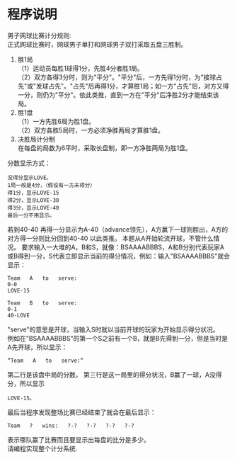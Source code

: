 # 程序说明

男子网球比赛计分规则:    
正式网球比赛时，网球男子单打和网球男子双打采取五盘三胜制。
1. 胜1局     
（1）运动员每胜1球得1分，先胜4分者胜1局。    
（2）双方各得3分时，则为"平分"。"平分"后，一方先得1分时，为"接球占先"或"发球占先"。"占先"后再得1分，才算胜1局；如一方"占先"后，对方又得一分，则仍为"平分"。依此类推，直到一方在"平分"后净胜2分才能结束该局。 
2. 胜1盘     
（1）一方先胜6局为胜1盘。    
（2）双方各胜5局时，一方必须净胜两局才算胜1盘。   
3. 决胜局计分制    
在每盘的局数为6平时，采取长盘制，即一方净胜两局为胜1盘。

分数显示方式：
```
没得分显示LOVE。
1局一般是4分，（假设有一方未得分）
得1分，显示LOVE-15
得2分，显示LOVE-30
得3分，显示LOVE-40
最后一分不用显示。
```
若到40-40 再得一分显示为A-40（advance领先），A方赢下一球则胜出，A方的对方得一分则比分回到40-40  以此类推。
本题从A开始轮流开球，不管什么情况。 
要求输入一大堆的A，B和S，就像：BSAAAABBBS，A和B分别代表玩家A或B得到一分，S代表立即显示当前的得分情况，例如：输入"BSAAAABBBS"就会显示：   
```
Team   A   to   serve: 
0-0 
LOVE-15 

Team   B   to   serve: 
0-1 
40-LOVE
``` 
"serve"的意思是开球，当输入S时就以当前开球的玩家为开始显示得分状况。     
例如在"BSAAAABBBS"的第一个S之前有一个B，就是B先得到一分，但是当时是A先开球，所以显示：    
```
“Team   A   to   serve:“
```
第二行是该盘中局的分数。
第三行是这一局里的得分状况，B赢了一球，A没得分，所以显示   
```
LOVE-15。
```
最后当程序发现整场比赛已经结束了就会在最后显示：  
```   
Team   ?   wins:   ?-?   ?-?   ?-?   ?-?     
```
表示哪队赢了比赛而且要显示出每盘的比分是多少。     
请编程实现整个计分系统.
